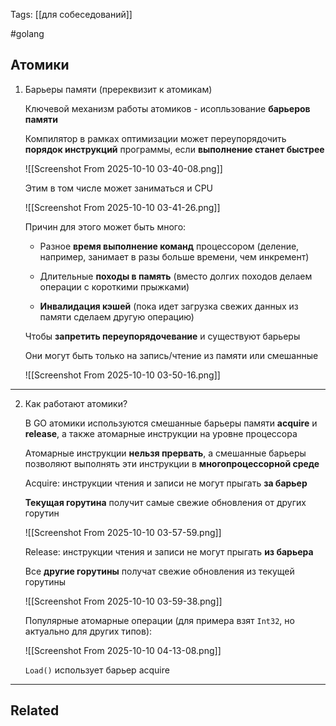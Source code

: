 Tags: [[для собеседований]]

#golang 



## Атомики



1. Барьеры памяти (пререквизит к атомикам)

	Ключевой механизм работы атомиков - исопльзование **барьеров памяти**
	
	
	Компилятор в рамках оптимизации может переупорядочить **порядок инструкций** программы, если **выполнение станет быстрее**
	
	![[Screenshot From 2025-10-10 03-40-08.png]]
	
	
	Этим в том числе может заниматься и CPU
	
	![[Screenshot From 2025-10-10 03-41-26.png]]
	
	Причин для этого может быть много:
	
	- Разное **время выполнение команд** процессором (деление, например, занимает в разы больше времени, чем инкремент)
	  
	- Длительные **походы в память** (вместо долгих походов делаем операции с короткими прыжками)
	
	- **Инвалидация кэшей** (пока идет загрузка свежих данных из памяти сделаем другую операцию)
	
	
	
	Чтобы **запретить переупорядочевание** и существуют барьеры
	
	Они могут быть только на запись/чтение из памяти или смешанные 
	
	![[Screenshot From 2025-10-10 03-50-16.png]]


---


2. Как работают атомики?

	В GO атомики используются смешанные барьеры памяти **acquire** и **release**, а также атомарные инструкции на уровне процессора
	
	Атомарные инструкции **нельзя прервать**, а смешанные барьеры позволяют выполнять эти инструкции в **многопроцессорной среде**
	
	
	
	Acquire: инструкции чтения и записи не могут прыгать **за барьер**
	
	**Текущая горутина** получит самые свежие обновления от других горутин
	
	![[Screenshot From 2025-10-10 03-57-59.png]]
	
	
	
	Release: инструкции чтения и записи не могут прыгать **из барьера**
	
	Все **другие горутины** получат свежие обновления из текущей горутины
	
	![[Screenshot From 2025-10-10 03-59-38.png]]
	
	
	
	Популярные атомарные операции (для примера взят `Int32`, но актуально для других типов):
	
	![[Screenshot From 2025-10-10 04-13-08.png]]
	
	
	
	`Load()` использует барьер acquire


---


## Related


